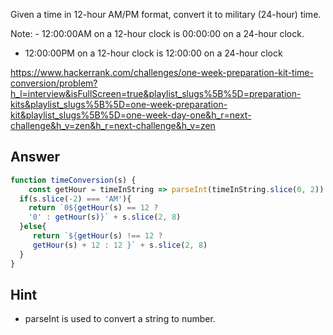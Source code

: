 Given a time in 12-hour AM/PM format, convert it to military (24-hour) time.

Note: - 12:00:00AM on a 12-hour clock is 00:00:00 on a 24-hour clock.
- 12:00:00PM on a 12-hour clock is 12:00:00 on a 24-hour clock

https://www.hackerrank.com/challenges/one-week-preparation-kit-time-conversion/problem?h_l=interview&isFullScreen=true&playlist_slugs%5B%5D=preparation-kits&playlist_slugs%5B%5D=one-week-preparation-kit&playlist_slugs%5B%5D=one-week-day-one&h_r=next-challenge&h_v=zen&h_r=next-challenge&h_v=zen

## Answer

```javascript
function timeConversion(s) {
    const getHour = timeInString => parseInt(timeInString.slice(0, 2))
  if(s.slice(-2) === 'AM'){
    return `0${getHour(s) == 12 ? 
    '0' : getHour(s)}` + s.slice(2, 8)
  }else{
     return `${getHour(s) !== 12 ? 
     getHour(s) + 12 : 12 }` + s.slice(2, 8) 
  }
}
```

## Hint
- parseInt is used to convert a string to number.
